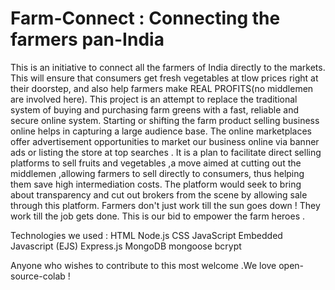 # Farm-Connect : Connecting the farmers pan-India

This is an initiative to connect all the farmers of India directly to the markets.
This will ensure that consumers get fresh vegetables at tlow prices right at their doorstep,
and also help farmers make REAL PROFITS(no middlemen are involved here).
This project is an attempt to replace the traditional system of buying and purchasing farm greens with a fast, reliable and secure online system.
Starting or shifting the farm product selling business online helps in capturing a large audience base. 
The online marketplaces offer advertisement opportunities to market our business online via banner ads or listing the store at top searches .
It is a plan to facilitate direct selling platforms to sell fruits and vegetables ,a move aimed at cutting out the middlemen 
,allowing farmers to sell directly to consumers, thus helping them save high intermediation costs. 
The platform would seek to bring about transparency and cut out brokers from the scene by allowing sale through this platform.
Farmers don't just work till the sun goes down ! They work till the job gets done.
This is our bid to empower the farm heroes .

Technologies we used :
HTML
Node.js
CSS
JavaScript
Embedded Javascript (EJS)
Express.js
MongoDB
mongoose
bcrypt

Anyone who wishes to contribute to this most welcome .We love open-source-colab !


